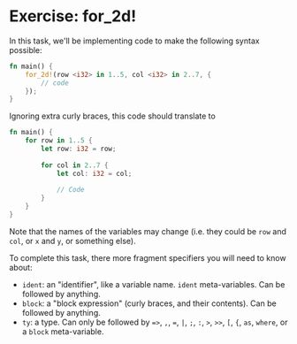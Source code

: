 # Exercise: for_2d!

In this task, we'll be implementing code to make the following syntax possible:

```rust
fn main() {
    for_2d!(row <i32> in 1..5, col <i32> in 2..7, {
        // code
    });
}
```

Ignoring extra curly braces, this code should translate to

```rust
fn main() {
    for row in 1..5 {
        let row: i32 = row;
      
        for col in 2..7 {
            let col: i32 = col;
         
            // Code
        }
    }
}
```

Note that the names of the variables may change (i.e. they could be `row` and `col`, or `x` and `y`, or something else).

To complete this task, there more fragment specifiers you will need to know about:

- `ident`: an "identifier", like a variable name. `ident` meta-variables. Can be followed by anything.
- `block`: a "block expression" (curly braces, and their contents). Can be followed by anything.
- `ty`: a type. Can only be followed by `=>`, `,`, `=`, `|`, `;`, `:`, `>`, `>>`, `[`, `{`, `as`, `where`, or a `block` meta-variable.
